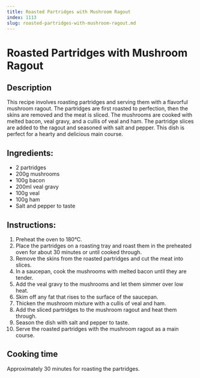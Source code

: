 ```yaml
---
title: Roasted Partridges with Mushroom Ragout
index: 1113
slug: roasted-partridges-with-mushroom-ragout.md
---
```


# Roasted Partridges with Mushroom Ragout

## Description
This recipe involves roasting partridges and serving them with a flavorful mushroom ragout. The partridges are first roasted to perfection, then the skins are removed and the meat is sliced. The mushrooms are cooked with melted bacon, veal gravy, and a cullis of veal and ham. The partridge slices are added to the ragout and seasoned with salt and pepper. This dish is perfect for a hearty and delicious main course.

## Ingredients:
- 2 partridges
- 200g mushrooms
- 100g bacon
- 200ml veal gravy
- 100g veal
- 100g ham
- Salt and pepper to taste

## Instructions:
1. Preheat the oven to 180°C.
2. Place the partridges on a roasting tray and roast them in the preheated oven for about 30 minutes or until cooked through.
3. Remove the skins from the roasted partridges and cut the meat into slices.
4. In a saucepan, cook the mushrooms with melted bacon until they are tender.
5. Add the veal gravy to the mushrooms and let them simmer over low heat.
6. Skim off any fat that rises to the surface of the saucepan.
7. Thicken the mushroom mixture with a cullis of veal and ham.
8. Add the sliced partridges to the mushroom ragout and heat them through.
9. Season the dish with salt and pepper to taste.
10. Serve the roasted partridges with the mushroom ragout as a main course.

## Cooking time
Approximately 30 minutes for roasting the partridges.